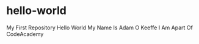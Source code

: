 # hello-world
My First Repository
<a>Hello World My Name Is Adam O Keeffe</a>
<a>I Am Apart Of CodeAcademy</a>
